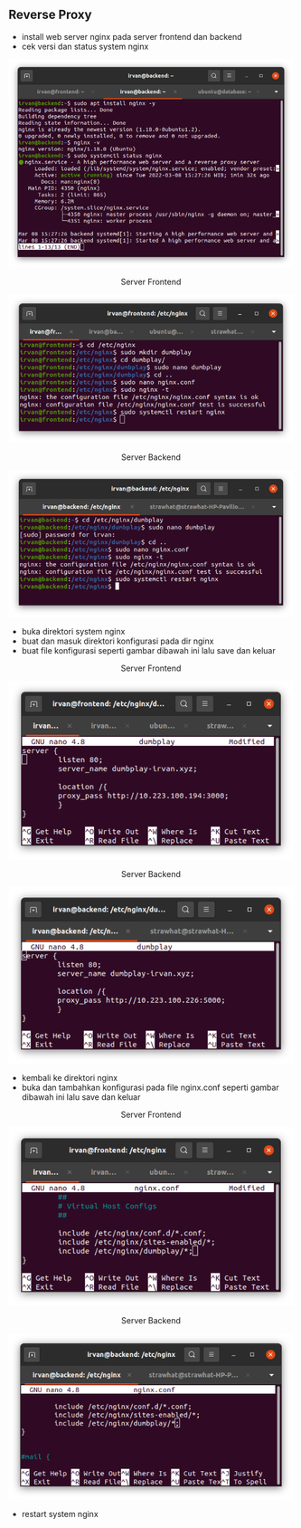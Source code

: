 ## Reverse Proxy

- install web server nginx pada server frontend dan backend
- cek versi dan status system nginx

<p align="center"><img src="../week-2/assets/Reverse-Proxy/1.png"></p>

<p align="center">Server Frontend</p>
<p align="center"><img src="../week-2/assets/Reverse-Proxy/2.png"></p>

<p align="center">Server Backend</p>
<p align="center"><img src="../week-2/assets/Reverse-Proxy/5.png"></p>

- buka direktori system nginx
- buat dan masuk direktori konfigurasi pada dir nginx
- buat file konfigurasi seperti gambar dibawah ini lalu save dan keluar

<p align="center">Server Frontend</p>
<p align="center"><img src="../week-2/assets/Reverse-Proxy/3.png"></p>

<p align="center">Server Backend</p>
<p align="center"><img src="../week-2/assets/Reverse-Proxy/6.png"></p>

- kembali ke direktori nginx
- buka dan tambahkan konfigurasi pada file nginx.conf seperti gambar dibawah ini lalu save dan keluar

<p align="center">Server Frontend</p>
<p align="center"><img src="../week-2/assets/Reverse-Proxy/4.png"></p>

<p align="center">Server Backend</p>
<p align="center"><img src="../week-2/assets/Reverse-Proxy/7.png"></p>

- restart system nginx


